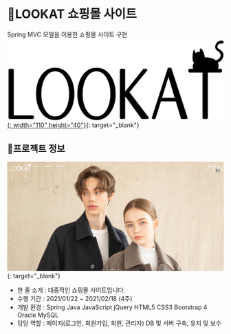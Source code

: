 # :large_orange_diamond:LOOKAT 쇼핑몰 사이트
Spring MVC 모델을 이용한 쇼핑몰 사이트 구현 [![lookat](img/logo_black.png){: width="110" height="40"}](http://ching21.cafe24.com/){: target="_blank"}
## :small_orange_diamond:프로젝트 정보

[![lookat](img/lookat.png)](http://ching21.cafe24.com/){: target="_blank"}

- 한 줄 소개 : 대중적인 쇼핑몰 사이트입니다.
- 수행 기간 : 2021/01/22 ~ 2021/02/18 (4주)
- 개발 환경 : Spring Java JavaScript jQuery HTML5 CSS3 Bootstrap 4 Oracle MySQL
- 담당 역할 : 페이지(로그인, 회원가입, 회원, 관리자) DB 및 서버 구축, 유지 및 보수
